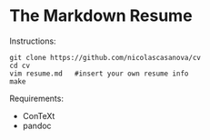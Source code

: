 The Markdown Resume
===================

Instructions:

    git clone https://github.com/nicolascasanova/cv
    cd cv
    vim resume.md   #insert your own resume info
    make

Requirements:

 * ConTeXt
 * pandoc
